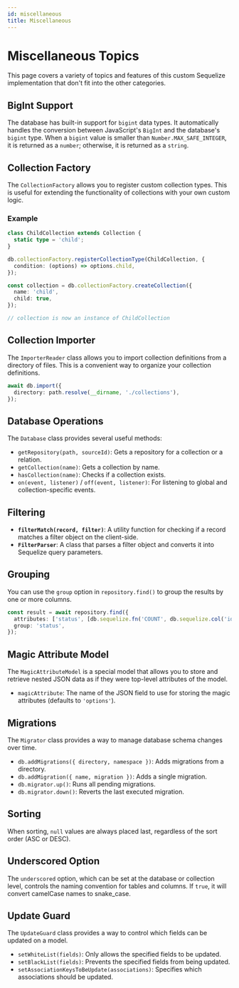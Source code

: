 ```yaml
---
id: miscellaneous
title: Miscellaneous
---
```


# Miscellaneous Topics

This page covers a variety of topics and features of this custom Sequelize implementation that don't fit into the other categories.

## BigInt Support

The database has built-in support for `bigint` data types. It automatically handles the conversion between JavaScript's `BigInt` and the database's `bigint` type. When a `bigint` value is smaller than `Number.MAX_SAFE_INTEGER`, it is returned as a `number`; otherwise, it is returned as a `string`.

## Collection Factory

The `CollectionFactory` allows you to register custom collection types. This is useful for extending the functionality of collections with your own custom logic.

### Example

```typescript
class ChildCollection extends Collection {
  static type = 'child';
}

db.collectionFactory.registerCollectionType(ChildCollection, {
  condition: (options) => options.child,
});

const collection = db.collectionFactory.createCollection({
  name: 'child',
  child: true,
});

// collection is now an instance of ChildCollection
```

## Collection Importer

The `ImporterReader` class allows you to import collection definitions from a directory of files. This is a convenient way to organize your collection definitions.

```typescript
await db.import({
  directory: path.resolve(__dirname, './collections'),
});
```

## Database Operations

The `Database` class provides several useful methods:

-   `getRepository(path, sourceId)`: Gets a repository for a collection or a relation.
-   `getCollection(name)`: Gets a collection by name.
-   `hasCollection(name)`: Checks if a collection exists.
-   `on(event, listener)` / `off(event, listener)`: For listening to global and collection-specific events.

## Filtering

-   **`filterMatch(record, filter)`**: A utility function for checking if a record matches a filter object on the client-side.
-   **`FilterParser`**: A class that parses a filter object and converts it into Sequelize query parameters.

## Grouping

You can use the `group` option in `repository.find()` to group the results by one or more columns.

```typescript
const result = await repository.find({
  attributes: ['status', [db.sequelize.fn('COUNT', db.sequelize.col('id')), 'count']],
  group: 'status',
});
```

## Magic Attribute Model

The `MagicAttributeModel` is a special model that allows you to store and retrieve nested JSON data as if they were top-level attributes of the model.

-   `magicAttribute`: The name of the JSON field to use for storing the magic attributes (defaults to `'options'`).

## Migrations

The `Migrator` class provides a way to manage database schema changes over time.

-   `db.addMigrations({ directory, namespace })`: Adds migrations from a directory.
-   `db.addMigration({ name, migration })`: Adds a single migration.
-   `db.migrator.up()`: Runs all pending migrations.
-   `db.migrator.down()`: Reverts the last executed migration.

## Sorting

When sorting, `null` values are always placed last, regardless of the sort order (ASC or DESC).

## Underscored Option

The `underscored` option, which can be set at the database or collection level, controls the naming convention for tables and columns. If `true`, it will convert camelCase names to snake_case.

## Update Guard

The `UpdateGuard` class provides a way to control which fields can be updated on a model.

-   `setWhiteList(fields)`: Only allows the specified fields to be updated.
-   `setBlackList(fields)`: Prevents the specified fields from being updated.
-   `setAssociationKeysToBeUpdate(associations)`: Specifies which associations should be updated.
